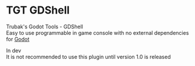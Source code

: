 # TGT GDShell
Trubak's Godot Tools - GDShell<br>
Easy to use programmable in game console with no external dependencies for <a href=https://godotengine.org/>Godot</a>

In dev<br>
It is not recommended to use this plugin until version 1.0 is released
